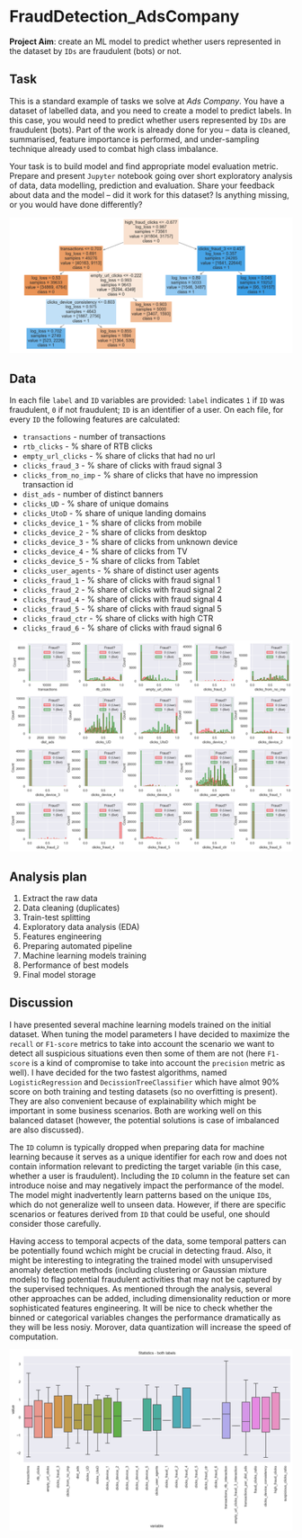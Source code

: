 # FraudDetection_AdsCompany
**Project Aim**: create an ML model to predict whether users represented in the dataset by `IDs` are fraudulent (bots) or not.

## Task
This is a standard example of tasks we solve at *Ads Company*. You have a dataset of labelled data, and you need to create a model to predict labels. In this case, you would need to predict whether users represented by `IDs` are fraudulent (bots). Part of the work is already done for you – data is cleaned, summarised, feature importance is performed, and under-sampling technique already used to combat high class imbalance.

Your task is to build model and find appropriate model evaluation metric. Prepare and present `Jupyter` notebook going over short exploratory analysis of data, data modelling, prediction and evaluation. Share your feedback about data and the model – did it work for this dataset? Is anything missing, or you would have done differently?

![img](results/output_116_0.png)

## Data
In each file `label` and `ID` variables are provided: `label` indicates `1` if `ID` was fraudulent, `0` if not fraudulent; `ID` is an identifier of a user. On each file, for every `ID` the following features are calculated:

- `transactions` - number of transactions
- `rtb_clicks` - % share of RTB clicks
- `empty_url_clicks` - % share of clicks that had no url
- `clicks_fraud_3` - % share of clicks with fraud signal 3
- `clicks_from_no_imp` - % share of clicks that have no impression transaction id
- `dist_ads` - number of distinct banners
- `clicks_UD` - % share of unique domains
- `clicks_UtoD` - % share of unique landing domains
- `clicks_device_1` - % share of clicks from mobile
- `clicks_device_2` - % share of clicks from desktop
- `clicks_device_3` - % share of clicks from unknown device
- `clicks_device_4` - % share of clicks from TV
- `clicks_device_5` - % share of clicks from Tablet
- `clicks_user_agents` - % share of distinct user agents
- `clicks_fraud_1` - % share of clicks with fraud signal 1
- `clicks_fraud_2` - % share of clicks with fraud signal 2
- `clicks_fraud_4` - % share of clicks with fraud signal 4
- `clicks_fraud_5` - % share of clicks with fraud signal 5
- `clicks_fraud_ctr` - % share of clicks with high CTR
- `clicks_fraud_6` - % share of clicks with fraud signal 6

![img](results/output_52_0.png)

## Analysis plan
1. Extract the raw data
2. Data cleaning (duplicates)
3. Train-test splitting
4. Exploratory data analysis (EDA)
5. Features engineering
6. Preparing automated pipeline
7. Machine learning models training
8. Performance of best models
9. Final model storage

## Discussion
I have presented several machine learning models trained on the initial dataset. When tuning the model parameters I have decided to maximize the `recall` or `F1-score` metrics to take into account the scenario we want to detect all suspicious situations even then some of them are not (here `F1-score` is a kind of compromise to take into account the `precision` metric as well). I have decided for the two fastest algorithms, named `LogisticRegression` and `DecissionTreeClassifier` which have almot 90% score on both training and testing datasets (so no overfitting is present). They are also convenient because of explainability which might be important in some business scenarios. Both are working well on this balanced dataset (however, the potential solutions is case of imbalanced are also discussed).

The `ID` column is typically dropped when preparing data for machine learning because it serves as a unique identifier for each row and does not contain information relevant to predicting the target variable (in this case, whether a user is fraudulent). Including the `ID` column in the feature set can introduce noise and may negatively impact the performance of the model. The model might inadvertently learn patterns based on the unique `ID`s, which do not generalize well to unseen data. However, if there are specific scenarios or features derived from `ID` that could be useful, one should consider those carefully.

Having access to temporal acpects of the data, some temporal patters can be potentially found wchich might be crucial in detecting fraud. Also, it might be interesting to integrating the trained model with unsupervised anomaly detection methods (including clustering or Gaussian mixture models) to flag potential fraudulent activities that may not be captured by the supervised techniques. As mentioned through the analysis, several other approaches can be added, including dimensionality reduction or more sophisticated features engineering. It will be nice to check whether the binned or categorical variables changes the performance dramatically as they will be less nosiy. Morover, data quantization will increase the speed of computation.

![img](results/output_75_0.png)
